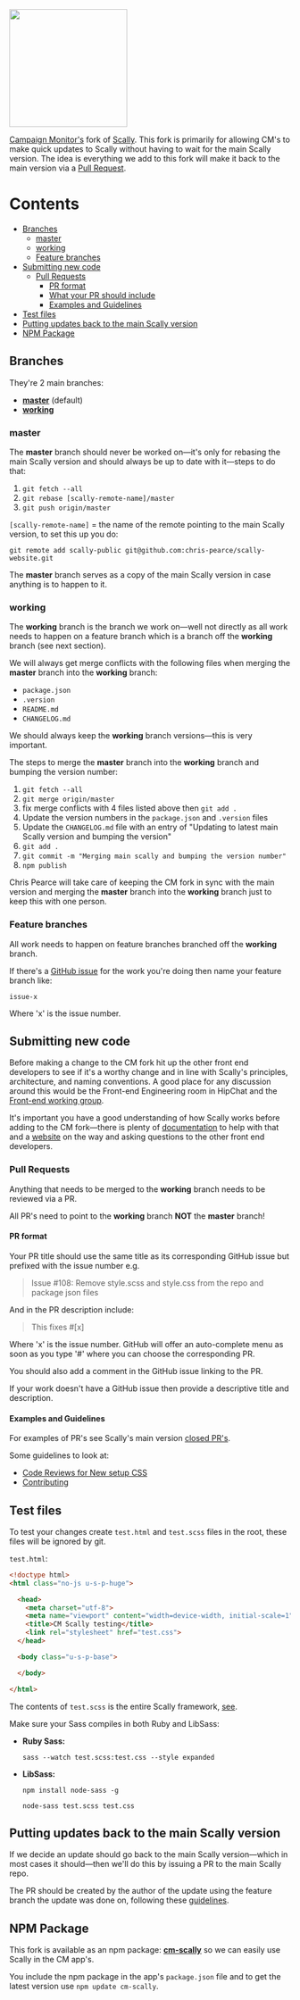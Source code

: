 <img src="https://s3.amazonaws.com/uploads.hipchat.com/22262/1524600/v5mEk1ipcZgcLoK/logo.png" width="211">

[Campaign Monitor's](https://www.campaignmonitor.com/) fork of
[Scally](https://github.com/chris-pearce/scally). This fork is primarily for
allowing CM's to make quick updates to Scally without having to wait for the
main Scally version. The idea is everything we add to this fork will make it
back to the main version via a [Pull Request](https://help.github.com/articles/using-pull-requests/).




# Contents

- [Branches](#branches)
  - [master](#master)
  - [working](#working)
  - [Feature branches](#feature-branches)
- [Submitting new code](#submitting-new-code)
  - [Pull Requests](#pull-requests)
    - [PR format](#pr-format)
    - [What your PR should include](#what-your-pr-should-include)
    - [Examples and Guidelines](#examples-and-guidelines)
- [Test files](#test-files)
- [Putting updates back to the main Scally version](#putting-updates-back-to-the-main-scally-version)
- [NPM Package](#npm-package)




## Branches

They're 2 main branches:

- [**master**](https://github.com/campaignmonitor/scally/tree/master) (default)
- [**working**](https://github.com/campaignmonitor/scally/tree/working)

### master

The **master** branch should never be worked on—it's only for rebasing the main
Scally version and should always be up to date with it—steps to do that:

1. `git fetch --all`
2. `git rebase [scally-remote-name]/master`
3. `git push origin/master`

`[scally-remote-name]` = the name of the remote pointing to the main Scally
version, to set this up you do:

```
git remote add scally-public git@github.com:chris-pearce/scally-website.git
```

The **master** branch serves as a copy of the main Scally version in case
anything is to happen to it.

### working

The **working** branch is the branch we work on—well not directly as all work
needs to happen on a feature branch which is a branch off the **working**
branch (see next section).

We will always get merge conflicts with the following files when merging the
**master** branch into the **working** branch:

- `package.json`
- `.version`
- `README.md`
- `CHANGELOG.md`

We should always keep the **working** branch versions—this is very important.

The steps to merge the **master** branch into the **working** branch and
bumping the version number:

1. `git fetch --all`
2. `git merge origin/master`
3. fix merge conflicts with 4 files listed above then `git add .`
4. Update the version numbers in the `package.json` and `.version` files
7. Update the `CHANGELOG.md` file with an entry of "Updating to latest main Scally version and bumping the version"
8. `git add .`
9. `git commit -m "Merging main scally and bumping the version number"`
10. `npm publish`

Chris Pearce will take care of keeping the CM fork in sync with the main
version and merging the **master** branch into the **working** branch just to
keep this with one person.

### Feature branches

All work needs to happen on feature branches branched off the **working**
branch.

If there's a [GitHub issue](https://github.com/campaignmonitor/scally/issues)
for the work you're doing then name your feature branch like:

```
issue-x
```

Where 'x' is the issue number.




## Submitting new code

Before making a change to the CM fork hit up the other front end developers to
see if it's a worthy change and in line with Scally's principles, architecture,
and naming conventions. A good place for any discussion around this would be
the Front-end Engineering room in HipChat and the [Front-end working group](https://campmon.com/wiki/display/DEV/Front-end+working+group).

It's important you have a good understanding of how Scally works before adding
to the CM fork—there is plenty of [documentation](https://github.com/chris-pearce/scally/blob/master/README.md)
to help with that and a [website](http://scally.chris-pearce.me/) on the way
and asking questions to the other front end developers.

### Pull Requests

Anything that needs to be merged to the **working** branch needs to be
reviewed via a PR.

All PR's need to point to the **working** branch **NOT** the **master**
branch!

#### PR format

Your PR title should use the same title as its corresponding GitHub issue but
prefixed with the issue number e.g.

> Issue #108: Remove style.scss and style.css from the repo and package json
files

And in the PR description include:

> This fixes #[x]

Where 'x' is the issue number. GitHub will offer an auto-complete menu as soon
as you type '#' where you can choose the corresponding PR.

You should also add a comment in the GitHub issue linking to the PR.

If your work doesn't have a GitHub issue then provide a descriptive title and
description.

#### Examples and Guidelines

For examples of PR's see Scally's main version [closed PR's](https://github.com/chris-pearce/scally/pulls?q=is%3Apr+is%3Aclosed).

Some guidelines to look at:

- [Code Reviews for New setup CSS](https://campmon.com/wiki/display/DEV/Code+Reviews+for+New+setup+CSS)
- [Contributing](https://github.com/chris-pearce/scally#contributing)




## Test files

To test your changes create `test.html` and `test.scss` files in the root,
these files will be ignored by git.

`test.html`:

```html
<!doctype html>
<html class="no-js u-s-p-huge">

  <head>
    <meta charset="utf-8">
    <meta name="viewport" content="width=device-width, initial-scale=1">
    <title>CM Scally testing</title>
    <link rel="stylesheet" href="test.css">
  </head>

  <body class="u-s-p-base">

  </body>

</html>
```

The contents of `test.scss` is the entire Scally framework, [see](https://github.com/chris-pearce/scally#sample-master-stylesheet).

Make sure your Sass compiles in both Ruby and LibSass:

- **Ruby Sass:**

  `sass --watch test.scss:test.css --style expanded`
- **LibSass:**

  `npm install node-sass -g`

  `node-sass test.scss test.css`




## Putting updates back to the main Scally version

If we decide an update should go back to the main Scally version—which in most
cases it should—then we'll do this by issuing a PR to the main Scally repo.

The PR should be created by the author of the update using the feature branch
the update was done on, following these [guidelines](https://github.com/chris-pearce/scally#submitting-code-to-scally).




## NPM Package

This fork is available as an npm package: [**cm-scally**](https://www.npmjs.com/package/cm-scally) so we can easily use Scally in the CM app's.

You include the npm package in the app's `package.json` file and to get the latest version use `npm update cm-scally`.
